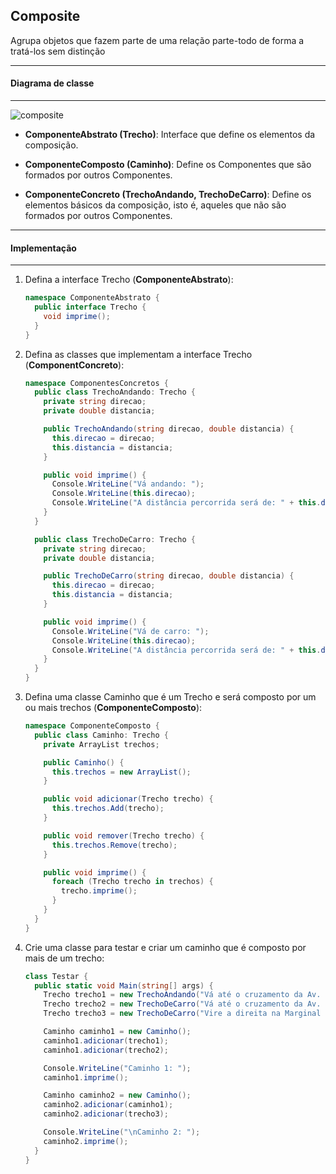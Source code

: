 ## Composite

Agrupa objetos que fazem parte de uma relação parte-todo de forma a tratá-los sem distinção

***
#### Diagrama de classe
***

![composite](https://cloud.githubusercontent.com/assets/14116020/26229936/9d08b6c2-3c1b-11e7-8408-02b74c75eb31.png)

* **ComponenteAbstrato (Trecho)**: Interface que define os elementos da composição.

* **ComponenteComposto (Caminho)**: Define os Componentes que são formados por outros Componentes.

* **ComponenteConcreto (TrechoAndando, TrechoDeCarro)**: Define os elementos básicos da composição, isto é, aqueles que não são formados por outros
Componentes.

***
#### Implementação
***

1. Defina a interface Trecho (**ComponenteAbstrato**):

    ```c#
    namespace ComponenteAbstrato {
      public interface Trecho {
        void imprime();
      }
    }
    ```

2. Defina as classes que implementam a interface Trecho (**ComponentConcreto**):

    ```c#
    namespace ComponentesConcretos {
      public class TrechoAndando: Trecho {
        private string direcao;
        private double distancia;
    
        public TrechoAndando(string direcao, double distancia) {
          this.direcao = direcao;
          this.distancia = distancia;
        }
    
        public void imprime() {
          Console.WriteLine("Vá andando: ");
          Console.WriteLine(this.direcao);
          Console.WriteLine("A distância percorrida será de: " + this.distancia + " metros.");
        }
      }
    
      public class TrechoDeCarro: Trecho {
        private string direcao;
        private double distancia;
    
        public TrechoDeCarro(string direcao, double distancia) {
          this.direcao = direcao;
          this.distancia = distancia;
        }
    
        public void imprime() {
          Console.WriteLine("Vá de carro: ");
          Console.WriteLine(this.direcao);
          Console.WriteLine("A distância percorrida será de: " + this.distancia + " metros.");
        }
      }
    }
    ```

3. Defina uma classe Caminho que é um Trecho e será composto por um ou mais trechos (**ComponenteComposto**):

    ```c#
    namespace ComponenteComposto {
      public class Caminho: Trecho {
        private ArrayList trechos;
    
        public Caminho() {
          this.trechos = new ArrayList();
        }
    
        public void adicionar(Trecho trecho) {
          this.trechos.Add(trecho);
        }
    
        public void remover(Trecho trecho) {
          this.trechos.Remove(trecho);
        }
    
        public void imprime() {
          foreach (Trecho trecho in trechos) {
            trecho.imprime();
          }
        }
      }
    }
    ```

4. Crie uma classe para testar e criar um caminho que é composto por mais de um trecho:

    ```c#
    class Testar {
      public static void Main(string[] args) {
        Trecho trecho1 = new TrechoAndando("Vá até o cruzamento da Av. Rebouças com a Av. Brigadeiro Faria Lima", 500);
        Trecho trecho2 = new TrechoDeCarro("Vá até o cruzamento da Av. Brigadeiro com a Av. Cidade Jardim", 1500);
        Trecho trecho3 = new TrechoDeCarro("Vire a direita na Marginal Pinheiros", 500);
    
        Caminho caminho1 = new Caminho();
        caminho1.adicionar(trecho1);
        caminho1.adicionar(trecho2);
    
        Console.WriteLine("Caminho 1: ");
        caminho1.imprime();
    
        Caminho caminho2 = new Caminho();
        caminho2.adicionar(caminho1);
        caminho2.adicionar(trecho3);
    
        Console.WriteLine("\nCaminho 2: ");
        caminho2.imprime();
      }
    }
    ```

